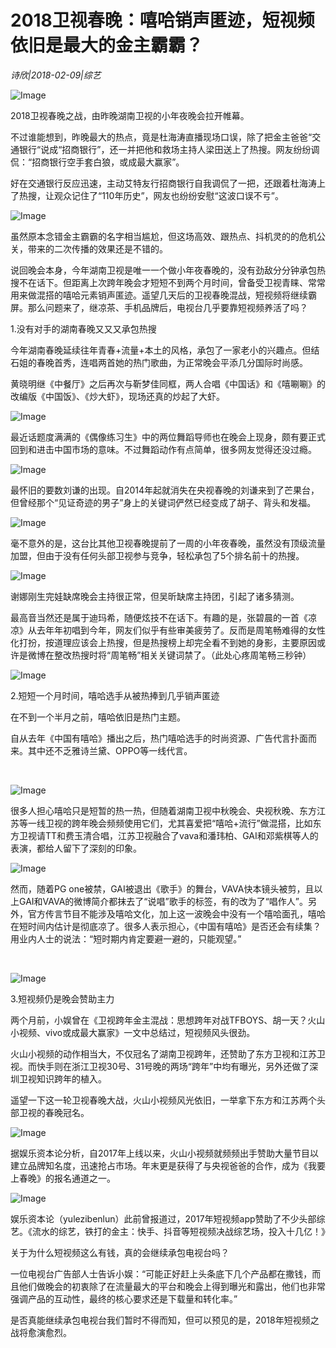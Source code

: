 # 2018卫视春晚：嘻哈销声匿迹，短视频依旧是最大的金主霸霸？

*诗欣|2018-02-09|综艺*

![Image](http://static.ylzbl.com/uploads/ueditor/php/upload/image/20180210/1518247156301108.png)

2018卫视春晚之战，由昨晚湖南卫视的小年夜晚会拉开帷幕。

不过谁能想到，昨晚最大的热点，竟是杜海涛直播现场口误，除了把金主爸爸“交通银行“说成“招商银行”，还一并把他和救场主持人梁田送上了热搜。网友纷纷调侃：“招商银行空手套白狼，或成最大赢家”。

好在交通银行反应迅速，主动艾特友行招商银行自我调侃了一把，还跟着杜海涛上了热搜，让观众记住了“110年历史”，网友也纷纷安慰“这波口误不亏”。

![Image](http://si1.go2yd.com/get-image/0Kdfc73buiG)

﻿虽然原本念错金主霸霸的名字相当尴尬，但这场高效、跟热点、抖机灵的的危机公关，带来的二次传播的效果还是不错的。

说回晚会本身，今年湖南卫视是唯一一个做小年夜春晚的，没有劲敌分分钟承包热搜不在话下。但距离上次跨年晚会才短短不到两个月时间，曾备受卫视青睐、常常用来做混搭的嘻哈元素销声匿迹。遥望几天后的卫视春晚混战，短视频将继续霸屏。那么问题来了，继凉茶、手机品牌后，电视台几乎要靠短视频养活了吗？

1.没有对手的湖南春晚又又又承包热搜

今年湖南春晚延续往年青春+流量+本土的风格，承包了一家老小的兴趣点。但结石姐的春晚首秀，连唱两首她的热门歌曲，为正常晚会平添几分国际时尚感。

黄晓明继《中餐厅》之后再次与靳梦佳同框，两人合唱《中国话》和《嘻唰唰》的改编版《中国饭》、《炒大虾》，现场还真的炒起了大虾。

![Image](http://si1.go2yd.com/get-image/0Kdfc9bzH72)

﻿最近话题度满满的《偶像练习生》中的两位舞蹈导师也在晚会上现身，颇有要正式回到和进击中国市场的意味。不过舞蹈动作有点简单，很多网友觉得还没过瘾。

![Image](http://si1.go2yd.com/get-image/0KdfcF8d1mq)

﻿最怀旧的要数刘谦的出现。自2014年起就消失在央视春晚的刘谦来到了芒果台，但曾经那个“见证奇迹的男子”身上的关键词俨然已经变成了胡子、背头和发福。

![Image](http://si1.go2yd.com/get-image/0KdfcGOXT7Y)

﻿毫不意外的是，这台比其他卫视春晚提前了一周的小年夜春晚，虽然没有顶级流量加盟，但由于没有任何头部卫视参与竞争，轻松承包了5个排名前十的热搜。

![Image](http://si1.go2yd.com/get-image/0KdfcE0yCbw)

﻿谢娜刚生完娃缺席晚会主持很正常，但吴昕缺席主持团，引起了诸多猜测。

最高音当然还是属于迪玛希，随便炫技不在话下。有趣的是，张碧晨的一首《凉凉》从去年年初唱到今年，网友们似乎有些审美疲劳了。反而是周笔畅难得的女性化打扮，按道理应该会上热搜，但是热搜榜上却完全看不到她的身影，主要原因或许是微博在整改热搜时将“周笔畅”相关关键词禁了。（此处心疼周笔畅三秒钟）

![Image](http://si1.go2yd.com/get-image/0KdfcHjZ8Ea)

﻿2.短短一个月时间，嘻哈选手从被热捧到几乎销声匿迹

在不到一个半月之前，嘻哈依旧是热门主题。

自从去年《中国有嘻哈》播出之后，热门嘻哈选手的时尚资源、广告代言扑面而来。其中还不乏雅诗兰黛、OPPO等一线代言。

﻿﻿

![Image](http://si1.go2yd.com/get-image/0KdfcJ8fdrs)

很多人担心嘻哈只是短暂的热一热，但随着湖南卫视中秋晚会、央视秋晚、东方江苏等一线卫视的跨年晚会频频使用它们，尤其喜爱把“嘻哈+流行”做混搭，比如东方卫视请TT和费玉清合唱，江苏卫视融合了vava和潘玮柏、GAI和邓紫棋等人的表演，都给人留下了深刻的印象。

![Image](http://si1.go2yd.com/get-image/0KdfcKUS7tI)

﻿然而，随着PG one被禁，GAI被退出《歌手》的舞台，VAVA快本镜头被剪，且以上GAI和VAVA的微博简介都抹去了“说唱”歌手的标签，有的改为了“唱作人”。另外，官方传言节目不能涉及嘻哈文化，加上这一波晚会中没有一个嘻哈面孔，嘻哈在短时间内估计是彻底凉了。很多人表示担心，《中国有嘻哈》是否还会有续集？用业内人士的说法：“短时期内肯定要避一避的，只能观望。”

﻿﻿

![Image](http://si1.go2yd.com/get-image/0Kdfc8GoQVc)

3.短视频仍是晚会赞助主力

两个月前，小娱曾在《卫视跨年金主混战：思想跨年对战TFBOYS、胡一天？火山小视频、vivo或成最大赢家》一文中总结过，短视频风头很劲。

火山小视频的动作相当大，不仅冠名了湖南卫视跨年，还赞助了东方卫视和江苏卫视。而快手则在浙江卫视30号、31号晚的两场“跨年”中均有曝光，另外还做了深圳卫视知识跨年的植入。

遥望一下这一轮卫视春晚大战，火山小视频风光依旧，一举拿下东方和江苏两个头部卫视的春晚冠名。

![Image](http://si1.go2yd.com/get-image/0KdfcCgvGm8)

﻿据娱乐资本论分析，自2017年上线以来，火山小视频就频频出手赞助大量节目以建立品牌知名度，迅速抢占市场。年末更是获得了与央视爸爸的合作，成为《我要上春晚》的报名通道之一。

![Image](http://si1.go2yd.com/get-image/0KdfcAxPT5k)

娱乐资本论（yulezibenlun）此前曾报道过，2017年短视频app赞助了不少头部综艺。《流水的综艺，铁打的金主：快手、抖音等短视频决战综艺场，投入十几亿！》

关于为什么短视频这么有钱，真的会继续承包电视台吗？

一位电视台广告部人士告诉小娱：“可能正好赶上头条底下几个产品都在撒钱，而且他们做晚会的初衷除了在流量最大的平台和晚会上得到曝光和露出，他们也非常强调产品的互动性，最终的核心要求还是下载量和转化率。”

是否真能继续承包电视台我们暂时不得而知，但可以预见的是，2018年短视频之战将愈演愈烈。

